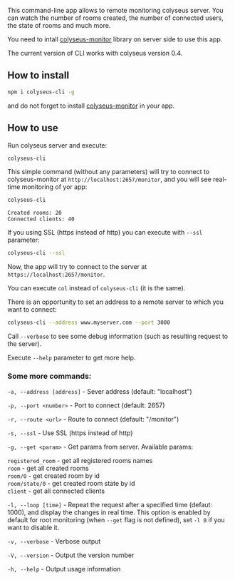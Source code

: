 This command-line app allows to remote monitoring colyseus server. You can watch the number of rooms created, the number of connected users, the state of rooms and much more.

You need to intall [colyseus-monitor](https://www.npmjs.com/package/colyseus-monitor) library on server side to use this app.

The current version of CLI works with colyseus version 0.4.

## How to install

```bash
npm i colyseus-cli -g
```

and do not forget to install [colyseus-monitor](https://www.npmjs.com/package/colyseus-monitor) in your app.

## How to use
 
Run colyseus server and execute:  

```bash
colyseus-cli
```

This simple command (without any parameters) will try to connect to colyseus-monitor at `http://localhost:2657/monitor`, and you will see real-time monitoring of yor app:

```bash
colyseus-cli
```

```
Created rooms: 20  
Connected clients: 40  
```


If you using SSL (https instead of http) you can execute with `--ssl` parameter:  

```bash
colyseus-cli --ssl
```

Now, the app will try to connect to the server at `https://localhost:2657/monitor`.

You can execute `col` instead of `colyseus-cli` (it is the same).

There is an opportunity to set an address to a remote server to which you want to connect:

```bash
colyseus-cli --address www.myserver.com --port 3000
```

Call `--verbose` to see some debug information (such as resulting request to the server).

Execute `--help` parameter to get more help.

### Some more commands:  

`-a, --address [address]` - Sever address (default: "localhost")  

`-p, --port <number>` - Port to connect (default: 2657) 

`-r, --route <url>` - Route to connect (default: "/monitor")  

`-s, --ssl` - Use SSL (https instead of http)  

`-g, --get <param>` - Get params from server. Available params:

 `registered_room` - get all registered rooms names    
 `room` - get all created rooms  
 `room/0` - get created room by id  
 `room/state/0` - get created room state by id  
 `client` - get all connected clients  

`-l, --loop [time]` - Repeat the request after a specified time (defaut: 1000), and display the changes in real time. This option is enabled by default for root monitoring (when `--get` flag is not defined), set `-l 0` if you want to disable it.

`-v, --verbose` - Verbose output

`-V, --version` - Output the version number

`-h, --help` - Output usage information

